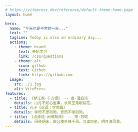 ```yaml
---
# https://vitepress.dev/reference/default-theme-home-page
layout: home

hero:
  name: "今天也是平常的一天..."
  text: ""
  tagline: Today is also an ordinary day...
  actions:
    - theme: brand
      text: 开始学习
      link: /css/questions
    - theme: alt
      icon: github
      text: Github
      link: https://github.com
  image:
    src: ./1.jpg
    alt: VitePress
features:
  - title: 《梦江南·千万恨》 -- 唐·温庭筠
    details: 山月不知心里事，水风空落眼前花。
  - title: 孔子《论语：学而篇》
    details: 学而不思则罔，思而不学则殆。
  - title: 《点绛唇·闲倚胡床》 -- 宋·苏轼
    details: 闲倚胡床，庾公楼外峰千朵。与谁同坐。明月清风我。
---
```


<style>
:root {
  --vp-home-hero-name-color: transparent;
  --vp-home-hero-name-background: -webkit-linear-gradient(120deg, #bd34fe, #41d1ff);
/* 
    --vp-home-hero-image-background-image: linear-gradient(-45deg, red 50%, #47caff 50%);
 
    --vp-home-hero-image-filter: blur(44px); */
}

@media (min-width: 640px) {
  :root {
    --vp-home-hero-image-filter: blur(56px);
  }
}

@media (min-width: 960px) {
  :root {
    --vp-home-hero-image-filter: blur(68px);
  }
}
</style>
